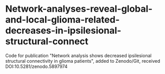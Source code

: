 # Network-analyses-reveal-global-and-local-glioma-related-decreases-in-ipsilesional-structural-connect

Code for publication "Network analysis shows decreased ipsilesional structural connectivity in glioma patients", added to Zenodo/Git, received DOI:10.5281/zenodo.5897974
